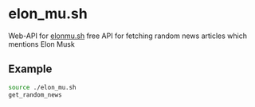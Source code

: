 # elon_mu.sh
Web-API for [elonmu.sh](https://elonmu.sh) free API for fetching random news articles which mentions Elon Musk

## Example
```bash
source ./elon_mu.sh
get_random_news
```
